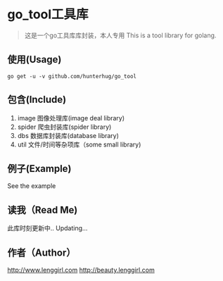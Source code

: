 # go_tool工具库
>这是一个go工具库库封装，本人专用
>This is a tool library for golang.

## 使用(Usage)
```
go get -u -v github.com/hunterhug/go_tool
```

## 包含(Include)
1. image 图像处理库(image deal library)
2. spider 爬虫封装库(spider library)
3. dbs   数据库封装库(database library)
4. util 文件/时间等杂项库（some small library)

## 例子(Example)
See the example

## 读我（Read Me)
此库时刻更新中..
Updating...


## 作者（Author）
http://www.lenggirl.com http://beauty.lenggirl.com
 
